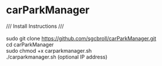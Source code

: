 # carParkManager

/// Install Instructions /// \
\
sudo git clone https://github.com/sgcbroll/carParkManager.git \
cd carParkManager \
sudo chmod +x carparkmanager.sh \
./carparkmanager.sh (optional IP address)
